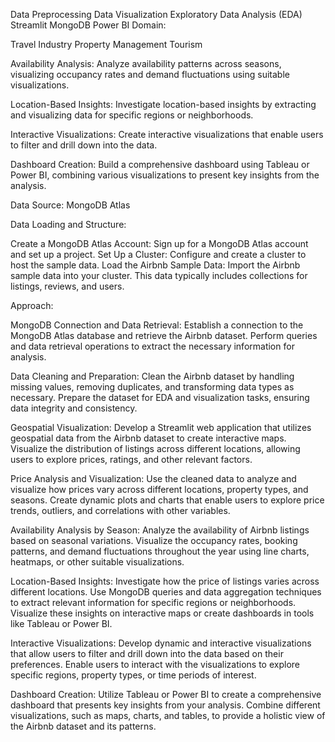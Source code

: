 Data Preprocessing
Data Visualization
Exploratory Data Analysis (EDA)
Streamlit
MongoDB
Power BI 
Domain:

Travel Industry
Property Management
Tourism

Availability Analysis: Analyze availability patterns across seasons, visualizing occupancy rates and demand fluctuations using suitable visualizations.

Location-Based Insights: Investigate location-based insights by extracting and visualizing data for specific regions or neighborhoods.

Interactive Visualizations: Create interactive visualizations that enable users to filter and drill down into the data.

Dashboard Creation: Build a comprehensive dashboard using Tableau or Power BI, combining various visualizations to present key insights from the analysis.

Data Source: MongoDB Atlas

Data Loading and Structure:

Create a MongoDB Atlas Account: Sign up for a MongoDB Atlas account and set up a project.
Set Up a Cluster: Configure and create a cluster to host the sample data.
Load the Airbnb Sample Data: Import the Airbnb sample data into your cluster. This data typically includes collections for listings, reviews, and users.

Approach:

MongoDB Connection and Data Retrieval: Establish a connection to the MongoDB Atlas database and retrieve the Airbnb dataset. Perform queries and data retrieval operations to extract the necessary information for analysis.

Data Cleaning and Preparation: Clean the Airbnb dataset by handling missing values, removing duplicates, and transforming data types as necessary. Prepare the dataset for EDA and visualization tasks, ensuring data integrity and consistency.

Geospatial Visualization: Develop a Streamlit web application that utilizes geospatial data from the Airbnb dataset to create interactive maps. Visualize the distribution of listings across different locations, allowing users to explore prices, ratings, and other relevant factors.

Price Analysis and Visualization: Use the cleaned data to analyze and visualize how prices vary across different locations, property types, and seasons. Create dynamic plots and charts that enable users to explore price trends, outliers, and correlations with other variables.

Availability Analysis by Season: Analyze the availability of Airbnb listings based on seasonal variations. Visualize the occupancy rates, booking patterns, and demand fluctuations throughout the year using line charts, heatmaps, or other suitable visualizations.

Location-Based Insights: Investigate how the price of listings varies across different locations. Use MongoDB queries and data aggregation techniques to extract relevant information for specific regions or neighborhoods. Visualize these insights on interactive maps or create dashboards in tools like Tableau or Power BI.

Interactive Visualizations: Develop dynamic and interactive visualizations that allow users to filter and drill down into the data based on their preferences. Enable users to interact with the visualizations to explore specific regions, property types, or time periods of interest.

Dashboard Creation: Utilize Tableau or Power BI to create a comprehensive dashboard that presents key insights from your analysis. Combine different visualizations, such as maps, charts, and tables, to provide a holistic view of the Airbnb dataset and its patterns.
